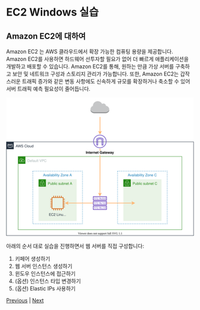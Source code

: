 # EC2 Windows 실습

## Amazon EC2에 대하여

Amazon EC2 는 AWS 클라우드에서 확장 가능한 컴퓨팅 용량을 제공합니다. Amazon EC2를 사용하면 하드웨어 선투자할 필요가 없어 더 빠르게 애플리케이션을 개발하고 배포할 수 있습니다. Amazon EC2를 통해, 원하는 만큼 가상 서버를 구축하고 보안 및 네트워크 구성과 스토리지 관리가 가능합니다. 또한, Amazon EC2는 갑작스러운 트래픽 증가와 같은 변동 사항에도 신속하게 규모를 확장하거나 축소할 수 있어 서버 트래픽 예측 필요성이 줄어듭니다.

![](../../../../images/amazon-ec2win-architecture.svg)

아래의 순서 대로 실습을 진행하면서 웹 서버를 직접 구성합니다:

1. 키페어 생성하기
2. 웹 서버 인스턴스 생성하기
3. 윈도우 인스턴스에 접근하기
4. (옵션) 인스턴스 타입 변경하기
5. (옵션) Elastic IPs 사용하기

[Previous](../ec2-linux/ec2-linux/5-ec2.md) | [Next](ec2-windows/1-ec2.md)
